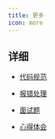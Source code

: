 ```yaml
---
title: 更多
icon: more
---
```


## 详细

- [代码规范](代码规范.md)

- [报错处理](报错处理.md)

- [面试题](面试题.md)

- [心得体会](心得体会.md)
